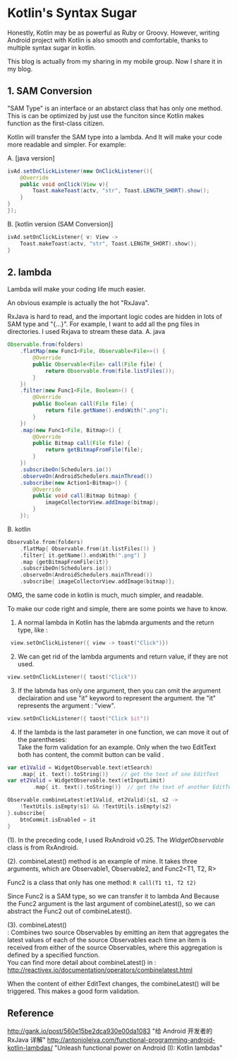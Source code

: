# Kotlin's Syntax Sugar

Honestly, Kotlin may be as powerful as Ruby or Groovy. However, writing Android project with Kotlin is also smooth and comfortable, thanks to multiple syntax sugar in kotlin.

This blog is actually from my sharing in my mobile group. Now I share it in my blog.

## 1. SAM Conversion
"SAM Type" is an interface or an abstarct class that has only one method.  This is can be  optimized by just use the funciton since Kotlin makes function as the first-class citizen.

Kotlin will transfer the SAM type into a lambda. And It will make your code more readable and simpler.
For example:

A. [java version]

```java
ivAd.setOnClickListener(new OnClickListener(){
	@Override
	public void onClick(View v){
		Toast.makeToast(actv, "str", Toast.LENGTH_SHORT).show();
	}
}
});
```

B. [kotlin version (SAM Conversion)]

```kotlin
ivAd.setOnClickListener{ v: View ->
	Toast.makeToast(actv, "str", Toast.LENGTH_SHORT).show();
}
```

## 2. lambda
Lambda will make your coding life much easier.

An obvious example is actually the hot "RxJava".

RxJava is hard to read, and the important logic codes are hidden in lots of SAM type and "{...}".
For example, I want to add all the png files in directories. I used Rxjava to stream these data.
A. java

```java
Observable.from(folders)
    .flatMap(new Func1<File, Observable<File>>() {
        @Override
        public Observable<File> call(File file) {
            return Observable.from(file.listFiles());
        }
    })
    .filter(new Func1<File, Boolean>() {
        @Override
        public Boolean call(File file) {
            return file.getName().endsWith(".png");
        }
    })
    .map(new Func1<File, Bitmap>() {
        @Override
        public Bitmap call(File file) {
            return getBitmapFromFile(file);
        }
    })
    .subscribeOn(Schedulers.io())
    .observeOn(AndroidSchedulers.mainThread())
    .subscribe(new Action1<Bitmap>() {
        @Override
        public void call(Bitmap bitmap) {
            imageCollectorView.addImage(bitmap);
        }
    });
```

B. kotlin

```kotlin
Observable.from(folders)
    .flatMap{ Observable.from(it.listFiles()) }
    .filter{ it.getName().endsWith(".png") }
    .map {getBitmapFromFile(it)}
    .subscribeOn(Schedulers.io())
    .observeOn(AndroidSchedulers.mainThread())
    .subscribe{ imageCollectorView.addImage(bitmap)};
```

OMG, the same code in kotlin is much, much simpler, and readable.

To make our code right and simple, there are some points we have to know.
1. A normal lambda in Kotlin has the labmda arguments and the return type, like :

```kotlin
 view.setOnClickListener({ view -> toast("Click")})
```

2. We can get rid of the lambda arguments and return value, if they are not used.

```kotlin
view.setOnClickListener({ taost("Click"))
```

3. If the labmda has only one argument, then you can omit the argument declairation and use "it" keyword to represent the argument.
the "it" represents the argument : "view".

```kotlin
view.setOnClickListener({ taost("Click $it"))
```

4.  If the lambda is the last parameter in one function, we can move it out of the parentheses:
<br/>Take the form validation for an example. Only when the two EditText both has content, the commit button can be valid .

```kotlin
var et1Valid = WidgetObservable.text(etSearch)
    .map{ it. text().toString()}    // get the text of one EditText
var et2Valid = WidgetObservable.text(etInputLimit)
        .map{ it. text().toString()}  // get the text of another EditText

Observable.combineLatest(et1Valid, et2Valid){s1, s2 ->
    !TextUtils.isEmpty(s1) && !TextUtils.isEmpty(s2)
}.subscribe{
    btnCommit.isEnabled = it
}
```

(1). In the preceding code, I used RxAndroid v0.25. The *WidgetObservable* class is from RxAndroid.

(2). combineLatest() method is an example of mine. It takes three arguments, which are Observable1, Observable2, and Func2<T1, T2, R>

Func2 is a class that only has one method:
```R call(T1 t1, T2 t2)```

Since Func2 is a SAM type, so we can transfer it to lambda
And Because the Func2 argument is the last argument of combineLatest(), so we can abstract the Func2 out of combineLatest().


(3). combineLatest()<br/>
 :  Combines two source Observables by emitting an item that aggregates the latest values of each of the source Observables each time an item is received from either of the source Observables, where this aggregation is defined by a specified function.<br/>
You can find more detail about combineLatest() in :
http://reactivex.io/documentation/operators/combinelatest.html

When the content of either EditText changes, the combineLatest() will be triggered. This makes a good form validation.





## Reference
http://gank.io/post/560e15be2dca930e00da1083
"给 Android 开发者的 RxJava 详解"
http://antonioleiva.com/functional-programming-android-kotlin-lambdas/
"Unleash functional power on Android (I): Kotlin lambdas"